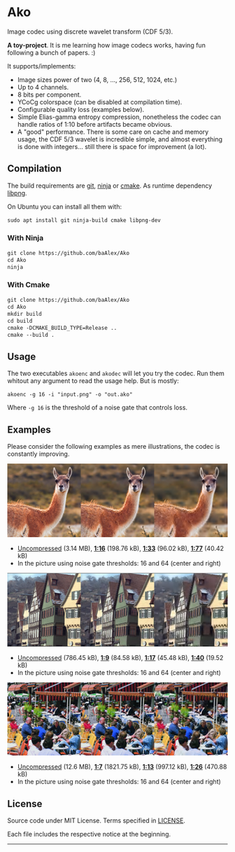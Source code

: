 
Ako
===

Image codec using discrete wavelet transform (CDF 5/3).

**A toy-project**. It is me learning how image codecs works, having fun following a bunch of papers. :)

It supports/implements:
- Image sizes power of two (4, 8, ..., 256, 512, 1024, etc.)
- Up to 4 channels.
- 8 bits per component.
- YCoCg colorspace (can be disabled at compilation time).
- Configurable quality loss (examples below).
- Simple Elias-gamma entropy compression, nonetheless the codec can handle ratios of 1:10 before artifacts became obvious.
- A "good" performance. There is some care on cache and memory usage, the CDF 5/3 wavelet is incredible simple, and almost everything is done with integers... still there is space for improvement (a lot).


Compilation
-----------
The build requirements are [git][13], [ninja][14] or [cmake][15]. As runtime dependency [libpng][16].

On Ubuntu you can install all them with:
```
sudo apt install git ninja-build cmake libpng-dev
```

### With Ninja
```
git clone https://github.com/baAlex/Ako
cd Ako
ninja
```

### With Cmake
```
git clone https://github.com/baAlex/Ako
cd Ako
mkdir build
cd build
cmake -DCMAKE_BUILD_TYPE=Release ..
cmake --build .
```

Usage
-----
The two executables `akoenc` and `akodec` will let you try the codec. Run them whitout any argument to read the usage help. But is mostly:

```
akoenc -g 16 -i "input.png" -o "out.ako"
```
Where `-g 16` is the threshold of a noise gate that controls loss.


Examples
--------
Please consider the following examples as mere illustrations, the codec is constantly improving.

![](./resources/guanaco-readme.png)
- [Uncompressed][1] (3.14 MB), [**1:16**][2] (198.76 kB), [**1:33**][3] (96.02 kB), [**1:77**][4] (40.42 kB)
- In the picture using noise gate thresholds: 16 and 64 (center and right)

![](./resources/kodak8-readme.png)
- [Uncompressed][4] (786.45 kB), [**1:9**][5] (84.58 kB), [**1:17**][6] (45.48 kB), [**1:40**][7] (19.52 kB)
- In the picture using noise gate thresholds: 16 and 64 (center and right)

![](./resources/cafe-readme.png)
- [Uncompressed][7] (12.6 MB), [**1:7**][8] (1821.75 kB), [**1:13**][8] (997.12 kB), [**1:26**][9] (470.88 kB)
- In the picture using noise gate thresholds: 16 and 64 (center and right)


License
-------
Source code under MIT License. Terms specified in [LICENSE][12].

Each file includes the respective notice at the beginning.

____

[1]: ./test-images/guanaco.png
[2]: ./resources/guanaco.ako16.png
[3]: ./resources/guanaco.ako32.png
[4]: ./resources/guanaco.ako64.png

[5]: ./test-images/kodak8.png
[6]: ./resources/kodak8.ako16.png
[7]: ./resources/kodak8.ako32.png
[8]: ./resources/kodak8.ako64.png

[8]: ./test-images/cafe-crop.png
[9]: ./resources/cafe-crop.ako16.png
[10]: ./resources/cafe-crop.ako32.png
[11]: ./resources/cafe-crop.ako64.png

[12]: ./LICENSE

[13]: https://git-scm.com/
[14]: https://ninja-build.org/
[15]: https://cmake.org/
[16]: http://www.libpng.org/pub/png/libpng.html
